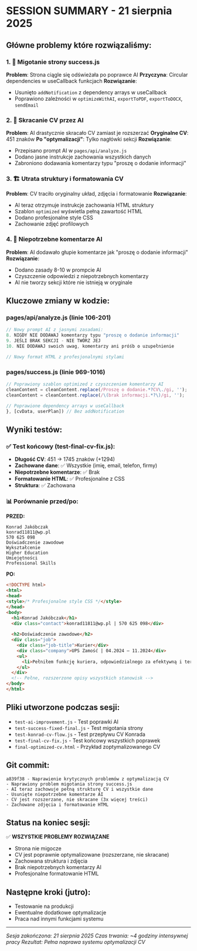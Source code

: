 # SESSION SUMMARY - 21 sierpnia 2025

## Główne problemy które rozwiązaliśmy:

### 1. 🔄 Migotanie strony success.js
**Problem**: Strona ciągle się odświeżała po poprawce AI
**Przyczyna**: Circular dependencies w useCallback funkcjach
**Rozwiązanie**: 
- Usunięto `addNotification` z dependency arrays w useCallback
- Poprawiono zależności w `optimizeWithAI`, `exportToPDF`, `exportToDOCX`, `sendEmail`

### 2. 📄 Skracanie CV przez AI
**Problem**: AI drastycznie skracało CV zamiast je rozszerzać
**Oryginalne CV**: 451 znaków
**Po "optymalizacji"**: Tylko nagłówki sekcji
**Rozwiązanie**:
- Przepisano prompt AI w `pages/api/analyze.js`
- Dodano jasne instrukcje zachowania wszystkich danych
- Zabroniono dodawania komentarzy typu "proszę o dodanie informacji"

### 3. 🏗️ Utrata struktury i formatowania CV
**Problem**: CV traciło oryginalny układ, zdjęcia i formatowanie
**Rozwiązanie**:
- AI teraz otrzymuje instrukcje zachowania HTML struktury
- Szablon `optimized` wyświetla pełną zawartość HTML
- Dodano profesjonalne style CSS
- Zachowanie zdjęć profilowych

### 4. 💬 Niepotrzebne komentarze AI
**Problem**: AI dodawało głupie komentarze jak "proszę o dodanie informacji"
**Rozwiązanie**:
- Dodano zasady 8-10 w prompcie AI
- Czyszczenie odpowiedzi z niepotrzebnych komentarzy
- AI nie tworzy sekcji które nie istnieją w oryginale

## Kluczowe zmiany w kodzie:

### pages/api/analyze.js (linie 106-201)
```javascript
// Nowy prompt AI z jasnymi zasadami:
8. NIGDY NIE DODAWAJ komentarzy typu "proszę o dodanie informacji"
9. JEŚLI BRAK SEKCJI - NIE TWÓRZ JEJ
10. NIE DODAWAJ swoich uwag, komentarzy ani próśb o uzupełnienie

// Nowy format HTML z profesjonalnymi stylami
```

### pages/success.js (linie 969-1016)
```javascript
// Poprawiony szablon optimized z czyszczeniem komentarzy AI
cleanContent = cleanContent.replace(/Proszę o dodanie.*?CV\./gi, '');
cleanContent = cleanContent.replace(/\(brak informacji.*?\)/gi, '');

// Poprawione dependency arrays w useCallback
}, [cvData, userPlan]) // Bez addNotification
```

## Wyniki testów:

### ✅ Test końcowy (test-final-cv-fix.js):
- **Długość CV**: 451 → 1745 znaków (+1294)
- **Zachowane dane**: ✅ Wszystkie (imię, email, telefon, firmy)
- **Niepotrzebne komentarze**: ✅ Brak
- **Formatowanie HTML**: ✅ Profesjonalne z CSS
- **Struktura**: ✅ Zachowana

### 📊 Porównanie przed/po:
**PRZED:**
```
Konrad Jakóbczak
konrad11811@wp.pl
570 625 098
Doświadczenie zawodowe
Wykształcenie
Higher Education
Umiejętności
Professional Skills
```

**PO:**
```html
<!DOCTYPE html>
<html>
<head>
<style>/* Profesjonalne style CSS */</style>
</head>
<body>
  <h1>Konrad Jakóbczak</h1>
  <div class="contact">konrad11811@wp.pl | 570 625 098</div>
  
  <h2>Doświadczenie zawodowe</h2>
  <div class="job">
    <div class="job-title">Kurier</div>
    <div class="company">UPS Zamość | 04.2024 – 11.2024</div>
    <ul>
      <li>Pełniłem funkcję kuriera, odpowiedzialnego za efektywną i terminową dostawę przesyłek...</li>
    </ul>
  </div>
  <!-- Pełne, rozszerzone opisy wszystkich stanowisk -->
</body>
</html>
```

## Pliki utworzone podczas sesji:
- `test-ai-improvement.js` - Test poprawki AI
- `test-success-fixed-final.js` - Test migotania strony  
- `test-konrad-cv-flow.js` - Test przepływu CV Konrada
- `test-final-cv-fix.js` - Test końcowy wszystkich poprawek
- `final-optimized-cv.html` - Przykład zoptymalizowanego CV

## Git commit:
```
a839f38 - Naprawienie krytycznych problemów z optymalizacją CV
- Naprawiony problem migotania strony success.js
- AI teraz zachowuje pełną strukturę CV i wszystkie dane  
- Usunięte niepotrzebne komentarze AI
- CV jest rozszerzane, nie skracane (3x więcej treści)
- Zachowane zdjęcia i formatowanie HTML
```

## Status na koniec sesji:
✅ **WSZYSTKIE PROBLEMY ROZWIĄZANE**
- Strona nie migocze
- CV jest poprawnie optymalizowane (rozszerzane, nie skracane)
- Zachowana struktura i zdjęcia
- Brak niepotrzebnych komentarzy AI
- Profesjonalne formatowanie HTML

## Następne kroki (jutro):
- Testowanie na produkcji
- Ewentualne dodatkowe optymalizacje
- Praca nad innymi funkcjami systemu

---
*Sesja zakończona: 21 sierpnia 2025*
*Czas trwania: ~4 godziny intensywnej pracy*
*Rezultat: Pełna naprawa systemu optymalizacji CV*